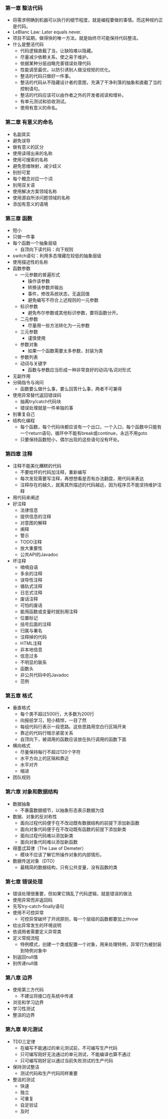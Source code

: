 ### 第一章 整洁代码
* 将需求明确到机器可以执行的细节程度，就是编程要做的事情。而这种规约正是代码。
* LeBlanc Law: Later equals never.
* 项目不延期，做得快的唯一方法，就是始终尽可能保持代码整洁。
* 什么是整洁代码
  * 代码逻辑直截了当，让缺陷难以隐藏。
  * 尽量减少依赖关系，使之易于维护。
  * 依据某种分层战略完善错误处理代码
  * 性能调至最优，以防引诱别人做没规矩的优化。
  * 整洁的代码只做好一件事。
  * 整洁的代码从不隐藏设计者的意图，充满了干净利落的抽象和直截了当的控制语句。
  * 整洁的代码应该可以由作者之外的开发者阅读和增补。
  * 有单元测试和验收测试。
  * 使用有意义的命名。
  
### 第二章 有意义的命名
* 名副其实
* 避免误导
* 做有意义的区分
* 使用读得出来的名称
* 使用可搜索的名称
* 避免思维映射，减少歧义
* 别扮可爱
* 每个概念对应一个词
* 别用双关语
* 使用解决方案领域名称
* 使用源自所涉问题领域的名称
* 添加有意义的语境

### 第三章 函数
* 短小
* 只做一件事
* 每个函数一个抽象层级
  * 自顶向下读代码：向下规则
* switch语句：利用多态埋藏在较低的抽象层级
* 使用描述性的名称
* 函数参数
  * 一元参数的普遍形式
    * 操作该参数
    * 转换该参数并输出
    * 事件，修改系统状态，无返回值
    * 避免编写不符合上述规则的一元参数
  * 标识参数
    * 避免布尔参数或其他标识参数，要将函数分开。
  * 二元参数
    * 尽量用一些方法转化为一元参数
  * 三元参数
    * 谨慎使用
  * 参数对象
    * 如果一个函数需要太多参数，封装为类
  * 参数列表
  * 动词与关键字
    * 函数与参数应当形成一种非常良好的动词/名词对形式
* 无副作用
* 分隔指令与询问
  * 函数要么做什么事，要么回答什么事，两者不可兼得
* 使用异常替代返回错误码
  * 抽离try/catch代码块
  * 错误处理就是一件单独的事
* 别重复自己
* 结构化编程
  * 每个函数，每个代码块都应该有一个出口，一个入口，每个函数中只能有一个return语句，循环中不能有break或continue，永远不用goto
  * 只要保持函数短小，偶尔出现的这些语句没有坏处。 

### 第四章 注释
* 注释不能美化糟糕的代码
  * 不要给坏的代码加注释，重新编写
  * 每次发现需要写注释，再想想看是否有办法翻盘，用代码来表达
  * 注释存在的越久，就离其所描述的代码越远，因为程序员不能坚持维护注释
* 用代码来阐述
* 好注释
  * 法律信息
  * 提供信息的注释
  * 对意图的解释
  * 阐释
  * 警示
  * TODO注释
  * 放大重要性
  * 公共API的Javadoc
* 坏注释
  * 喃喃自语
  * 多余的注释
  * 误导性注释
  * 循轨式注释
  * 日志式注释
  * 废话注释
  * 可怕的废话
  * 能用函数或变量时就别用注释
  * 位置标记
  * 括号后面的注释
  * 归属与署名
  * 注释掉的代码
  * HTML注释
  * 非本地信息
  * 信息过多
  * 不明显的联系
  * 函数头
  * 非公共代码中的Javadoc
  * 范例 

### 第五章 格式
  * 垂直格式
    * 每个类不超过500行，大多数为200行
    * 向报纸学习，短小精悍，一目了然
    * 每组代码行表示一段思路。这些思路用空白行区隔开来
    * 靠近的代码行暗示紧密关系
    * 自顶向下，被调用的函数应该放在执行调用的函数下面
  * 横向格式
    * 尽量保持每行不超过120个字符
    * 水平方向上的区隔和靠近
    * 水平对齐
    * 缩进
  * 团队规则

### 第六章 对象和数据结构
* 数据抽象
  * 不暴露数据细节，以抽象形态表示数据为佳
* 数据、对象的反对称性
  * 面向过程代码便于在不改动既有数据结构的前提下添加新函数
  * 面向对象代码便于在不改动既有函数的前提下添加新类
  * 面向过程代码难以添加新类
  * 面向对象代码难以添加新函数
* 得墨忒耳律（The Law of Demeter）
  * 模块不应该了解它所操作对象的内部情形。
* 数据传送对象（DTO）
  * 最精简的数据结构，只有公共变量，没有函数的类

### 第七章 错误处理
* 错误处理很重要，但如果它搞乱了代码逻辑，就是错误的做法
* 使用异常而非返回码
* 先写try-catch-finally语句
* 使用不可控异常
  * 可控异常破坏了开闭原则，每一个层级的函数都要加上throw
* 给出异常发生的环境说明
* 依调用者需要定义异常类
* 定义常规流程
  * 特例模式，创建一个类或配置一个对象，用来处理特例，异常行为被封装到特例对象中
* 别返回null值
* 别传递null值

### 第八章 边界
* 使用第三方代码
  * 不建议将接口在系统中传递
* 浏览和学习边界
* 学习性测试
* 整洁的边界

### 第九章 单元测试
* TDD三定律
  * 在编写不能通过的单元测试前，不可编写生产代码
  * 只可编写刚好无法通过的单元测试，不能编译也算不通过
  * 只可编写刚好足以通过当前失败测试的生产代码
* 保持测试整洁
  * 测试代码和生产代码同样重要
* 整洁的测试
  * 快速
  * 独立
  * 可重复
  * 自足验证
  * 及时